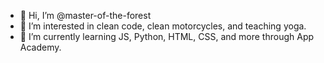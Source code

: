 - 👋 Hi, I’m @master-of-the-forest
- 👀 I’m interested in clean code, clean motorcycles, and teaching yoga.
- 🌱 I’m currently learning JS, Python, HTML, CSS, and more through App Academy.

<!---
master-of-the-forest/master-of-the-forest is a ✨ special ✨ repository because its `README.md` (this file) appears on your GitHub profile.
You can click the Preview link to take a look at your changes.
--->
